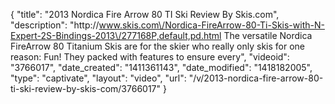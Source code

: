 {
    "title": "2013 Nordica Fire Arrow 80 TI Ski Review By Skis.com",
    "description": "http:\/\/www.skis.com\/Nordica-FireArrow-80-Ti-Skis-with-N-Expert-2S-Bindings-2013\/277168P,default,pd.html  The versatile Nordica FireArrow 80 Titanium Skis are for the skier who really only skis for one reason: Fun! They packed with features to ensure every",
    "videoid": "3766017",
    "date_created": "1411361143",
    "date_modified": "1418182005",
    "type": "captivate",
    "layout": "video",
    "url": "\/v\/2013-nordica-fire-arrow-80-ti-ski-review-by-skis-com\/3766017"
}